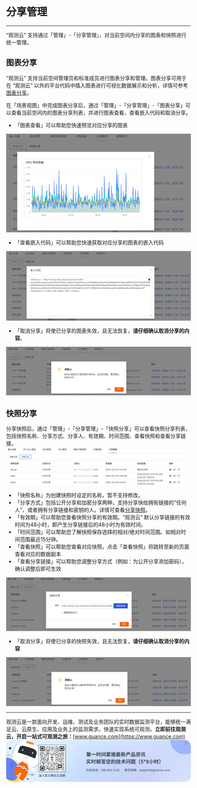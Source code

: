 # 分享管理
---

“观测云” 支持通过「管理」-「分享管理」，对当前空间内分享的图表和快照进行统一管理。


## 图表分享

“观测云” 支持当前空间管理员和标准成员进行图表分享和管理。图表分享可用于在 “观测云” 以外的平台代码中插入图表进行可视化数据展示和分析，详情可参考[图表分享](../05-场景/05-可视化图表/04-图表分享.md)。

在「场景视图」中完成图表分享后，通过「管理」-「分享管理」-「图表分享」可以查看当前空间内的图表分享列表，并进行图表查看，查看嵌入代码和取消分享。

- 「图表查看」可以帮助您快速预览对应分享的图表

![](img/11_share_01.png)

- 「查看嵌入代码」可以帮助您快速获取对应分享的图表的嵌入代码

![](img/11_share_02.png)

- 「取消分享」将使已分享的图表失效，且无法恢复，**请仔细确认取消分享的内容**。

![](img/11_share_03.png)

## 快照分享

分享快照后，通过「管理」-「分享管理」-「快照分享」可以查看快照分享列表，包括快照名称、分享方式、分享人、有效期、时间范围、查看快照和查看分享链接。<br />![](img/11_share_04.png)

- 「快照名称」为创建快照时设定的名称，暂不支持修改。
- 「分享方式」包括公开分享和加密分享两种，支持分享快给拥有链接的“任何人”，或者拥有分享链接和密钥的人。详情可查看[分享快照](./17-工作空间管理/14-快照.md)。
- 「有效期」可以帮助您查看快照分享的有效期。“观测云” 默认分享链接的有效时间为48小时，即产生分享链接后的48小时为有效时间。
- 「时间范围」可以帮助您了解快照保存选择的相对/绝对时间范围。如相对时间范围最近15分钟。
- 「查看快照」可以帮助您查看对应快照，点击「查看快照」将跳转至新的页面查看对应的数据副本
- 「查看分享链接」可以帮助您调整分享方式（例如：为公开分享添加密码），确认调整后即可生效

![](img/11_share_05.png)

- 「取消分享」将使已分享的快照失效，且无法恢复，**请仔细确认取消分享的内容**

![](img/11_share_06.png)


---

观测云是一款面向开发、运维、测试及业务团队的实时数据监测平台，能够统一满足云、云原生、应用及业务上的监测需求，快速实现系统可观测。**立即前往观测云，开启一站式可观测之旅：**[www.guance.com](https://www.guance.com)<br />![](img/logo_2.png)
